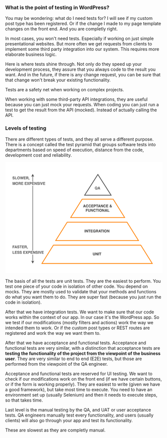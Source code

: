 ### What is the point of testing in WordPress?

You may be wondering: what do I need tests for? I will see if my custom post type has been registered. Or if the change I made to my page template changes on the front end. And you are completly right.

In most cases, you won't need tests. Especially if working on just simple presentational websites. But more often we get requests from clients to implement some third party integration into our system. This requires more elaborate business logic.

Here is where tests shine through. Not only do they speed up your development process, they assure that you always code to the result you want. And in the future, if there is any change request, you can be sure that that change won't break your existing functionality.

Tests are a safety net when working on complex projects.

When working with some third-party API integrations, they are useful because you can just mock your requests. When coding you can just run a test to get the result from the API (mocked). Instead of actually calling the API.

### Levels of testing

There are different types of tests, and they all serve a different purpose. There is a concept called the test pyramid that groups software tests into departments based on speed of execution, distance from the code, development cost and reliability.

![Test pyramid](/img/test-pyramid.png)

The basis of all the tests are unit tests. They are the easiest to perform. You test one piece of your code in isolation of other code. You depend on mocks. They are mostly used to validate that your methods and functions do what you want them to do. They are super fast (because you just run the code in isolation).

After that we have integration tests. We want to make sure that our code works within the context of our app. In our case it's the WordPress app. So we test if our modifications (mostly filters and actions) work the way we intended them to work. Or if the custom post types or REST routes are registered and work the way we want them to.

After that we have acceptance and functional tests. Acceptance and functional tests are very similar, with a distinction that acceptance tests are __testing the functionality of the project from the viewpoint of the business user__.
They are very similar to end to end (E2E) tests, but those are performed from the viewpoint of the QA engineer.

Acceptance and functional tests are reserved for UI testing. We want to check if our modifications work on the front end (if we have certain buttons, or if the form is working properly). They are easiest to write (given we have a good framework), but take most time to execute. You need to have an environment set up (usually Selenium) and then it needs to execute steps, so that takes time.

Last level is the manual testing by the QA, and UAT or user acceptance tests. QA engineers manually test every functionality, and users (usually clients) will also go through your app and test its functionality.

These are slowest as they are completly manual.
